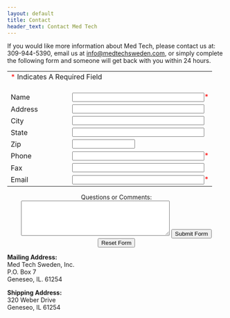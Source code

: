 ```yaml
---
layout: default
title: Contact
header_text: Contact Med Tech
---
```


<p class="text">If you would like more information about Med Tech, please contact us at:<br> 309-944-5390, email us at <a href="mailto:info@medtechsweden.com">info@medtechsweden.com</a>, or simply complete the following form and someone will get back with you within 24 hours. 
	
<form enctype='multipart/form-data' action='sendmail.php' method='post'>
  <center><table width="400" border="0" cellspacing="2" cellpadding="2">
  <tr> 
      <td width="100%" colspan="2" align="left"><font color="#FF0000">*</font> Indicates A Required Field<br><br></td>
    </tr>
    <tr> 
      <td width="30%">Name</td>
      <td width="70%"><input type=text name='name' size=35><font color="#FF0000">*</font></td>
    </tr>
    <tr> 
      <td>Address</td>
      <td><input type=text name='address' size=35> </td>
    </tr>
    <tr> 
      <td>City</td>
      <td><input type=text name='city' size=35> </td>
    </tr>
	<tr> 
      <td>State</td>
      <td><input type=text name='state' size=35> </td>
    </tr>
	<tr> 
      <td>Zip</td>
      <td><input type=text name='zip' size=15> </td>
    </tr>
    <tr> 
      <td>Phone</td>
      <td><input type=text name='phone' size=35><font color="#FF0000">*</font></td>
    </tr>
    <tr> 
      <td>Fax</td>
      <td><input type=text name='fax' size=35> </td>
    </tr>
    <tr> 
      <td>Email</td>
      <td><input type=text name='email' size=35><font color="#FF0000">*</font></td>
    </tr>
 </table>	
<p class="header">Questions or Comments:
<textarea name='comments' rows=5 cols=40></textarea> 
<input type=submit value='Submit Form'> <input type=reset value='Reset Form'></center>
</form>
<b>Mailing Address:</b>
<br>Med Tech Sweden, Inc.
<br>P.O. Box 7<br>Geneseo, IL. 61254

<b>Shipping Address:</b>
<br>320 Weber Drive
<br>Geneseo, IL 61254	



